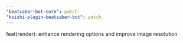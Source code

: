 ```yaml
---
"beatsaber-bot-core": patch
"koishi-plugin-beatsaber-bot": patch
---
```


feat(render): enhance rendering options and improve image resolution
